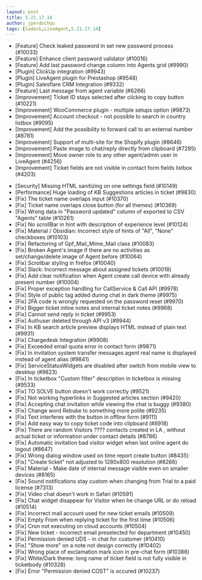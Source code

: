```yaml
---
layout: post
title: 5.21.17.14
author: jperdochqu
tags: [ladesk,LiveAgent,5.21.17.14]
---
```


- [Feature] Check leaked password in set new password process (#10033)
- [Feature] Enhance client password validator (#10016)
- [Feature] Add last password change column into Agents grid (#9990)
- [Plugin] ClickUp integration (#9943)
- [Plugin] LiveAgent plugin for Prestashop (#9548)
- [Plugin] Salesflare CRM Integration (#9332)
- [Feature] Last message from agent variable (#6266)
- [Improvement] Ticket ID stays selected after clicking to copy button (#10221)
- [Improvement] WooCommerce plugin - multiple setups option (#9873)
- [Improvement] Account checkout - not possible to search in country listbox (#9095)
- [Improvement] Add the possibility to forward call to an external number (#8781)
- [Improvement] Support of multi-site for the Shopify plugin (#8646)
- [Improvement] Paste image to chat/reply directly from clipboard (#7285)
- [Improvement] Move owner role to any other agent/admin user in LiveAgent (#4256)
- [Improvement] Ticket fields are not visible in contact form fields listbox (#4203)

<!--more-->

- [Security] Missing HTML sanitizing on one settings field (#10149)
- [Performance] Huge loading of KB Suggestions articles in ticket (#9830)
- [Fix] The ticket name overlaps input (#10370)
- [Fix] Ticket name overlaps close button (for all themes) (#10369)
- [Fix] Wrong data in "Password updated" column of exported to CSV "Agents" table (#10261)
- [Fix] No scrollBar in hint with description of experience level (#10124)
- [Fix] Material / Obsidian: Incorrect style of hints of "All", "None" checkboxes (#10103)
- [Fix] Refactoring of Gpf_Mail_Mime_Mail class (#10083)
- [Fix] Broken Agent's image if there are no activities as set/change/delete image of Agent before (#10064)
- [Fix] Scrollbar styling in firefox (#10040)
- [Fix] Slack: Incorrect message about assigned tickets (#10018)
- [Fix] Add clear notification when Agent create call device with already present number (#10004)
- [Fix] Proper exception handling for CallService & Call API (#9978)
- [Fix] Style of public tag added during chat in dark theme (#9975)
- [Fix] 2FA code is wrongly requested on the password reset (#9970)
- [Fix] Bigger ticket inline notes and internal ticket notes (#9968)
- [Fix] Cannot send reply in ticket (#9953)
- [Fix] Authuser deleted through API v3 (#9944)
- [Fix] In KB search article preview displays HTML instead of plain text (#9931)
- [Fix] Chargedesk Integration (#9908)
- [Fix] Exceeded email quota error in contact form (#9871)
- [Fix] In invitation system transfer messages agent real name is displayed instead of agent alias (#9841)
- [Fix] ServiceStatusWidgets are disabled after switch from mobile view to desktop (#9823)
- [Fix] In ticketbox "Custom filter" description in ticketbox is missing (#9533)
- [Fix] TO SOLVE button doesn't work correctly (#9521)
- [Fix] Not working hyperlinks in Suggested articles section (#9420)
- [Fix] Accepting chat invitation while viewing the chat is buggy (#9380)
- [Fix] Change word Rebuke to something more polite (#9235)
- [Fix] Text interferes with the button in offline form (#9111)
- [Fix] Add easy way to copy ticket code into clipboard (#8918)
- [Fix] There are random Visitors ???? contacts created in LA , without actual ticket or information under contact details (#8786)
- [Fix] Automatic invitation bad visitor widget when last online agent do logout (#8647)
- [Fix] Wrong dialog window used on time report create button (#8435)
- [Fix] "Create ticket" not adjusted to 1280x800 resolution (#8266)
- [Fix] Material - Make date of internal message visible even on smaller devices (#8165)
- [Fix] Sound notifications stay custom when changing from Trial to a paid license (#7313)
- [Fix] Video chat doesn't work in Safari (#10591)
- [Fix] Chat widget disappear for Visitor when he change URL or do reload (#10514)
- [Fix] Incorrect mail account used for new ticket emails (#10509)
- [Fix] Empty From when replying ticket for the first time (#10506)
- [Fix] Cron not executing on cloud accounts (#10504)
- [Fix] New ticket - incorrect email preselected for department (#10450)
- [Fix] Permission denied UDS - in chat for customer (#10410)
- [Fix] "Show more" on a note not design correctly (#10402)
- [Fix] Wrong place of exclamation mark icon in pre-chat form (#10386)
- [Fix] White/Dark theme: long name of ticket field is not fully visible in ticketbody (#10328)
- [Fix] Error "Permission denied COST" is occured (#10237)
